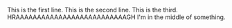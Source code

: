 This is the first line. 
This is the second line. 
This is the third. 
HRAAAAAAAAAAAAAAAAAAAAAAAAAAGH
I'm in the middle of something. 